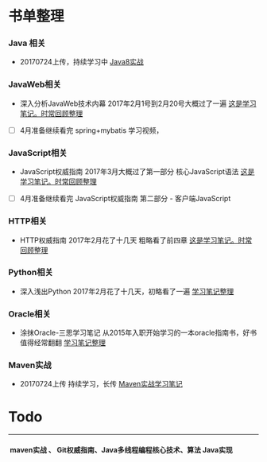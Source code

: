 # 书单整理
### Java 相关 
- 20170724上传，持续学习中 [Java8实战](https://github.com/Pirate5946/study/tree/master/Java/Java8%E5%AE%9E%E6%88%98-%E7%AC%94%E8%AE%B0)
### JavaWeb相关  
- 深入分析JavaWeb技术内幕 2017年2月1号到2月20号大概过了一遍 [这是学习笔记。时常回顾整理](https://github.com/Pirate5946/study/tree/master/JavaWeb)
- [ ] 4月准备继续看完 spring+mybatis 学习视频，
### JavaScript相关
- JavaScript权威指南  2017年3月大概过了第一部分 核心JavaScript语法 [这是学习笔记。时常回顾整理](https://github.com/Pirate5946/study/tree/master/JavaScript)

- [ ] 4月准备继续看完 JavaScript权威指南 第二部分 - 客户端JavaScript  
### HTTP相关
- HTTP权威指南 2017年2月花了十几天 粗略看了前四章 [这是学习笔记。时常回顾整理](https://github.com/Pirate5946/study/tree/master/Http)
### Python相关
- 深入浅出Python 2017年2月花了十几天，初略看了一遍 [学习笔记整理](https://github.com/Pirate5946/study/tree/master/Pyhton)

### Oracle相关
- 涂抹Oracle-三思学习笔记 从2015年入职开始学习的一本oracle指南书，好书值得经常翻翻 [学习笔记整理](https://github.com/Pirate5946/study/tree/master/Oracle/study_notes)

### Maven实战 
- 20170724上传 持续学习，长传 [Maven实战学习笔记](https://github.com/Pirate5946/study/tree/master/Maven/Maven%E5%AE%9E%E6%88%98-%E7%AC%94%E8%AE%B0)

# Todo 
---
####  maven实战 、 Git权威指南、Java多线程编程核心技术、算法 Java实现
